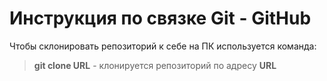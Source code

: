 # Инструкция по связке Git - GitHub

Чтобы склонировать репозиторий к себе на ПК используется команда:
> **git clone URL** - клонируется репозиторий по адресу **URL**